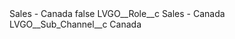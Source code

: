 <?xml version="1.0" encoding="UTF-8"?>
<CustomMetadata xmlns="http://soap.sforce.com/2006/04/metadata" xmlns:xsi="http://www.w3.org/2001/XMLSchema-instance" xmlns:xsd="http://www.w3.org/2001/XMLSchema">
    <label>Sales - Canada</label>
    <protected>false</protected>
    <values>
        <field>LVGO__Role__c</field>
        <value xsi:type="xsd:string">Sales - Canada</value>
    </values>
    <values>
        <field>LVGO__Sub_Channel__c</field>
        <value xsi:type="xsd:string">Canada</value>
    </values>
</CustomMetadata>

